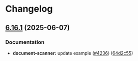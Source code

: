# Changelog

## [6.16.1](https://github.com/danielsogl/awesome-cordova-plugins/compare/document-scanner-v6.16.0...document-scanner-v6.16.1) (2025-06-07)


### Documentation

* **document-scanner:** update example ([#4236](https://github.com/danielsogl/awesome-cordova-plugins/issues/4236)) ([64d2c55](https://github.com/danielsogl/awesome-cordova-plugins/commit/64d2c55880a0cfa851b4e6c486fec09db7d3a49f))
